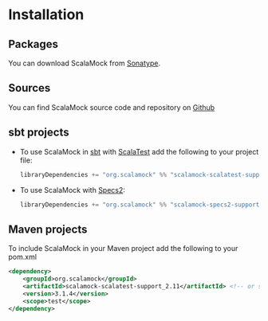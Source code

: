 # Installation

## Packages 

You can download ScalaMock from [Sonatype](https://oss.sonatype.org/content/repositories/releases/org/scalamock/).

## Sources

You can find ScalaMock source code and repository on [Github](https://github.com/paulbutcher/ScalaMock)

## sbt projects

* To use ScalaMock in [sbt](http://www.scala-sbt.org/) with [ScalaTest](http://www.scalatest.org/) add the following to your project file:
  ```scala
  libraryDependencies += "org.scalamock" %% "scalamock-scalatest-support" % "3.1.4" % "test"
  ```

* To use ScalaMock with [Specs2](http://etorreborre.github.com/specs2/):
  ```scala
  libraryDependencies += "org.scalamock" %% "scalamock-specs2-support" % "3.1.4" % "test"
  ```

## Maven projects

To include ScalaMock in your Maven project add the following to your pom.xml
```xml
<dependency>
    <groupId>org.scalamock</groupId>
    <artifactId>scalamock-scalatest-support_2.11</artifactId> <!-- or scalamock-specs2-support_2.11 -->
    <version>3.1.4</version>
    <scope>test</scope>
</dependency>
```


